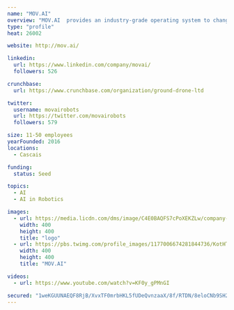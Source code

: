 ```yaml
---
name: "MOV.AI"
overview: "MOV.AI  provides an industry-grade operating system to change mobile machines into autonomous intelligent collaborative robots for universal commercial use."
type: "profile"
heat: 26002

website: http://mov.ai/

linkedin:
  url: https://www.linkedin.com/company/movai/
  followers: 526

crunchbase:
  url: https://www.crunchbase.com/organization/ground-drone-ltd

twitter:
  username: movairobots
  url: https://twitter.com/movairobots
  followers: 579

size: 11-50 employees
yearFounded: 2016
locations:
  - Cascais

funding:
  status: Seed

topics:
  - AI
  - AI in Robotics

images:
  - url: https://media.licdn.com/dms/image/C4E0BAQFS7cPoXEKZLw/company-logo_400_400/0?e=1582761600&v=beta&t=3HrUwNKwqGvLbTIYNh2LEOzWGuzQTEvuS-OXm-b3Hwc
    width: 400
    height: 400
    title: "logo"
  - url: https://pbs.twimg.com/profile_images/1177006674281844736/KotHTkhK_400x400.jpg
    width: 400
    height: 400
    title: "MOV.AI"

videos:
  - url: https://www.youtube.com/watch?v=KF0y_gPMnGI

secured: "1weKGUUNAEQF8RjB/XvxTF0mrbHKL5fUDeQvnzaaX/8f/RTDN/8eloCNb9SH2nxJx01hj8zxwP6jvP4TYN0daOkcCvIh5MZhxyqD+9qUfQgTSvo98efU8lia6IWiOgN3G4jrewEO+BGJF+JO9bzi6KQJYZPN03AXNbV/xAhGZlRA7eZh7afXgXmkNaCzTsBMzulHrEnAqwaQGjXzFC6yQj+ys9rv2v3pmXN8jlMxrD6uNqIFHTwHedKhPOIcNaJH0r1oMNejLV5TV9QMzABbgw==;mQ1wn7CCwCtPx61sklHxDg=="
---
```


